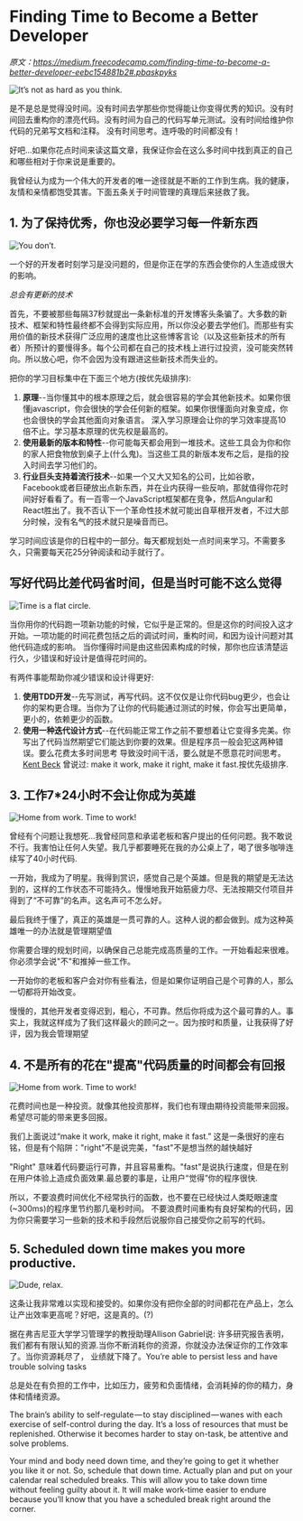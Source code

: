 # Finding Time to Become a Better Developer

_原文：https://medium.freecodecamp.com/finding-time-to-become-a-better-developer-eebc154881b2#.pbaskpyks_

![It’s not as hard as you think.](https://cdn-images-2.medium.com/max/1600/1*Y0koaXjHnJSrzB6vK4STqQ.png)

是不是总是觉得没时间。没有时间去学那些你觉得能让你变得优秀的知识。没有时间回去重构你的漂亮代码。没有时间为自己的代码写单元测试。没有时间给维护你代码的兄弟写文档和注释。
没有时间思考。连呼吸的时间都没有！

好吧...如果你花点时间来读这篇文章，我保证你会在这么多时间中找到真正的自己和哪些相对于你来说是重要的。

我曾经认为成为一个伟大的开发者的唯一途径就是不断的工作到生病。我的健康，友情和亲情都饱受其害。下面五条关于时间管理的真理后来拯救了我。

## 1. 为了保持优秀，你也没必要学习每一件新东西

![You don’t.](https://cdn-images-2.medium.com/max/1600/1*nlHiraEMnpECFoi3_nIV4g.gif)

一个好的开发者时刻学习是没问题的，但是你正在学的东西会使你的人生造成很大的影响。

_总会有更新的技术_

首先，不要被那些每隔37秒就提出一条新标准的开发博客头条骗了。大多数的新技术、框架和特性最终都不会得到实际应用，所以你没必要去学他们。而那些有实用价值的新技术获得广泛应用的速度也比这些博客言论（以及这些新技术的所有者）所预计的要慢得多。每个公司都在自己的技术栈上进行过投资，没可能突然转向。所以放心吧，你不会因为没有跟进这些新技术而失业的。


把你的学习目标集中在下面三个地方(按优先级排序):

1. **原理**--当你懂其中的根本原理之后，就会很容易的学会其他新技术。如果你很懂javascript，你会很快的学会任何新的框架。如果你很懂面向对象变成，你也会很快的学会其他面向对象语言。
    深入学习原理会让你的学习效率提高10倍不止。学习基本原理的优先权是最高的。
2. **使用最新的版本和特性**--你可能每天都会用到一堆技术。这些工具会为你和你的家人把食物放到桌子上(什么鬼)。当这些工具的新版本发布之后，是指的投入时间去学习他们的。
3. **行业巨头支持着流行技术**--如果一个又大又知名的公司，比如谷歌，Facebook或者巨硬放出点新东西，并在业内获得一些反响，那就值得你花时间好好看看了。有一百零一个JavaScript框架都在竞争，然后Angular和React胜出了。我不否认下一个革命性技术就可能出自草根开发者，不过大部分时候，没有名气的技术就只是噪音而已。

学习时间应该是你的日程中的一部分。每天都规划处一点时间来学习。不需要多久，只需要每天花25分钟阅读和动手就行了。

## 写好代码比差代码省时间，但是当时可能不这么觉得

![Time is a flat circle.](https://cdn-images-2.medium.com/max/1600/1*T_iEqRX_YzZjmQeaRgk2mA.gif)

当你用你的代码跑一项新功能的时候，它似乎是正常的。但是这你的时间投入这才开始。一项功能的时间花费包括之后的调试时间，重构时间，和因为设计问题对其他代码造成的影响。
当你懂得时间是由这些因素构成的时候，那你也应该清楚运行久，少错误和好设计是值得花时间的。

有两件事能帮助你减少错误和设计得更好:
1. **使用TDD开发**--先写测试，再写代码。这不仅仅是让你代码bug更少，也会让你的架构更合理。当你为了让你的代码能通过测试的时候，你会写出更简单，更小的，依赖更少的函数。
2. **使用一种迭代设计方式**--在代码能正常工作之前不要想着让它变得多完美。你写出了代码当然期望它们能达到你要的效果。但是程序员一般会犯这两种错误。要么花费太多时间思考
    导致没时间干活，要么就是不愿意花时间思考。[Kent Beck](http://baike.baidu.com/link?url=SkEbVxS_0_yrAabt9bUYmh3fEdXMeMurmH1eBVe5EGipzHwUhkSQZElAhVdS3XRkB9NFAeVW7LO8NGaFYkv45_)
    曾说过: make it work, make it right, make it fast.按优先级排序.

## 3. 工作7*24小时不会让你成为英雄

![Home from work. Time to work!](https://cdn-images-2.medium.com/max/1600/1*NyLgzD71S8ZmsZ1QWRTYtw.gif)

曾经有个问题让我想死...我曾经同意和承诺老板和客户提出的任何问题。我不敢说不行。我害怕让任何人失望。我几乎都要睡死在我的办公桌上了，喝了很多咖啡连续写了40小时代码.

一开始，我成为了明星。我得到赏识，感觉自己是个英雄。但是我的期望是无法达到的，这样的工作状态不可能持久。慢慢地我开始筋疲力尽、无法按期交付项目并得到了“不可靠”的名声。这名声可不怎么好。

最后我终于懂了，真正的英雄是一贯可靠的人。这种人说的都会做到。成为这种英雄唯一的办法就是管理期望值

你需要合理的规划时间，以确保自己总能完成高质量的工作。一开始看起来很难。你必须学会说"不"和推掉一些工作。

一开始你的老板和客户会对你有些看法，但是如果你证明自己是个可靠的人，那么一切都将开始改变。

慢慢的，其他开发者变得迟到，粗心，不可靠。然后你将成为这个最可靠的人。事实上，我就这样成为了我们这样最火的顾问之一。因为按时和质量，让我获得了好评，因为我会管理期望


## 4. 不是所有的花在"提高"代码质量的时间都会有回报

![Home from work. Time to work!](https://cdn-images-2.medium.com/max/1600/1*JMk2wpkTz9SKzs1D9s7-CA.png)

花费时间也是一种投资。就像其他投资那样，我们也有理由期待投资能带来回报。希望尽可能的带来更多回报。

我们上面说过“make it work, make it right, make it fast.” 这是一条很好的座右铭，但是有个陷阱："right"不是说完美，"fast"不是想当然的越快越好

"Right" 意味着代码要运行可靠，并且容易重构。"fast"是说执行速度，但是在别在用户体验上造成负面效果.最总要的事是，让用户“觉得”你的程序很快.

所以，不要浪费时间优化不经常执行的函数，也不要在已经快过人类眨眼速度(~300ms)的程序里节约那几毫秒时间。
不要浪费时间重构有良好架构的代码，因为你只需要学习一些新的技术和手段然后说服你自己接受你之前写的代码。

## 5. Scheduled down time makes you more productive.

![Dude, relax.](https://cdn-images-2.medium.com/max/1600/1*tREYaPTUYGW_LAbdOBKbaw.gif)

这条让我非常难以实现和接受的。如果你没有把你全部的时间都花在产品上，怎么让产出效率更高呢？好吧，这是真的。(?)

据在弗吉尼亚大学学习管理学的教授助理Allison Gabriel说: 许多研究报告表明，我们都有有限认知的资源.当你不断消耗你的资源，你就没办法保证你的工作效率了。当你资源耗尽了，
业绩就下降了。You’re able to persist less and have trouble solving tasks

总是处在有负担的工作中，比如压力，疲劳和负面情绪，会消耗掉的你的精力，身体和情绪资源。

The brain’s ability to self-regulate — to stay disciplined — wanes with each exercise of self-control during the day. It’s a loss of resources that must be replenished. Otherwise it becomes harder to stay on-task, be attentive and solve problems.


Your mind and body need down time, and they’re going to get it whether you like it or not. So, schedule that down time. Actually plan and put on your calendar real scheduled breaks. This will allow you to take down time without feeling guilty about it. It will make work-time easier to endure because you’ll know that you have a scheduled break right around the corner.
